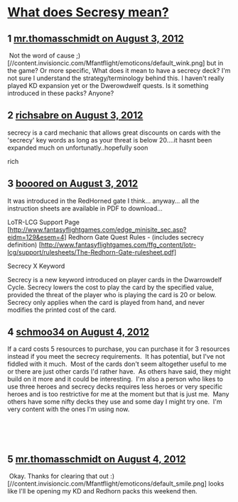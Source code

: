 # [What does Secresy mean?](https://community.fantasyflightgames.com/topic/68515-what-does-secresy-mean/)

## 1 [mr.thomasschmidt on August 3, 2012](https://community.fantasyflightgames.com/topic/68515-what-does-secresy-mean/?do=findComment&comment=668245)

 Not the word of cause ;) [//content.invisioncic.com/Mfantflight/emoticons/default_wink.png] but in the game? Or more specific, What does it mean to have a secrecy deck? I'm not sure I understand the strategy/terminology behind this. I haven't really played KD expansion yet or the Dwerowdwelf quests. Is it something introduced in these packs? Anyone?

## 2 [richsabre on August 3, 2012](https://community.fantasyflightgames.com/topic/68515-what-does-secresy-mean/?do=findComment&comment=668247)

secrecy is a card mechanic that allows great discounts on cards with the 'secrecy' key words as long as your threat is below 20….it hasnt been expanded much on unfortunatly..hopefully soon

rich

## 3 [booored on August 3, 2012](https://community.fantasyflightgames.com/topic/68515-what-does-secresy-mean/?do=findComment&comment=668256)

It was introduced in the RedHorned gate I think… anyway… all the instruction sheets are available in PDF to download…

LoTR-LCG Support Page [http://www.fantasyflightgames.com/edge_minisite_sec.asp?eidm=129&esem=4]
Redhorn Gate Quest Rules - (includes secrecy definition) [http://www.fantasyflightgames.com/ffg_content/lotr-lcg/support/rulesheets/The-Redhorn-Gate-rulesheet.pdf]
 

Secrecy X Keyword


Secrecy is a new keyword introduced on player cards in
the Dwarrowdelf Cycle. Secrecy lowers the cost to play
the card by the specified value, provided the threat of the
player who is playing the card is 20 or below. Secrecy
only applies when the card is played from hand, and never
modifies the printed cost of the card.

## 4 [schmoo34 on August 4, 2012](https://community.fantasyflightgames.com/topic/68515-what-does-secresy-mean/?do=findComment&comment=668378)

If a card costs 5 resources to purchase, you can purchase it for 3 resources instead if you meet the secrecy requirements.  It has potential, but I've not fiddled with it much.  Most of the cards don't seem altogether useful to me or there are just other cards I'd rather have.  As others have said, they might build on it more and it could be interesting.  I'm also a person who likes to use three heroes and secrecy decks requires less heroes or very specific heroes and is too restrictive for me at the moment but that is just me.  Many others have some nifty decks they use and some day I might try one.  I'm very content with the ones I'm using now.

 

 

## 5 [mr.thomasschmidt on August 4, 2012](https://community.fantasyflightgames.com/topic/68515-what-does-secresy-mean/?do=findComment&comment=668396)

 Okay. Thanks for clearing that out :) [//content.invisioncic.com/Mfantflight/emoticons/default_smile.png] looks like I'll be opening my KD and Redhorn packs this weekend then.

